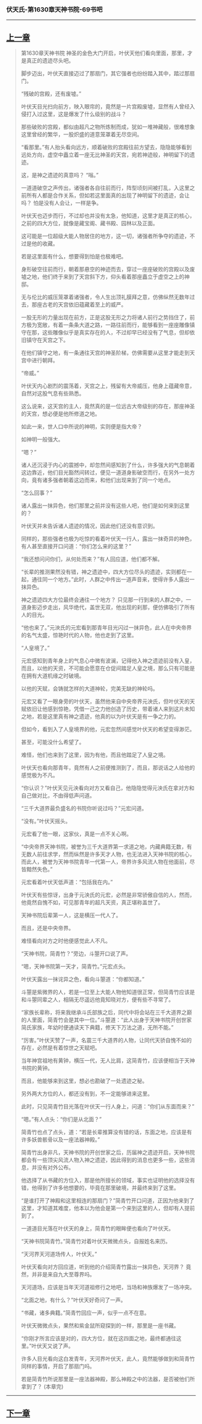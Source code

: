 ### 伏天氏-第1630章天神书院-69书吧

--------
[上一章](./3c4d8f97dca06e6411edb5c3d1ba78e3.md)
--------


>
>
>
>第1630章天神书院
>神圣的金色大门开启，叶伏天他们看向里面，那里，才是真正的遗迹尽头吧。
>
>脚步迈出，叶伏天直接迈过了那扇门，其它强者也纷纷踏入其中，踏过那扇门。
>
>“残破的宫殿，还有废墟。”
>
>叶伏天目光扫向前方，映入眼帘的，竟然是一片宫殿废墟，显然有人曾经入侵打入过这里，这是爆发了什么级别的战斗？
>
>那些破败的宫殿，都似由超凡之物所炼制而成，犹如一堆神藏般，很难想象这里曾经的繁华，一股炽盛的道意笼罩着无尽空间。
>
>“看那里。”有人抬头看向远方，顺着破败的宫殿往前方望去，隐隐能够看到远处方向，虚空中矗立着一座无比神圣的天宫，宛若神迹般，神明留下的遗迹。
>
>这，是神之遗迹的真意吗？
>“嗡。”
>
>一道道破空之声传出，诸强者各自往前而行，阵型顷刻间被打乱，入这里之前所有人都是合作关系，但如若这里面真的出现了神明留下的遗迹，会让吗？
>怕是没有人会让，一样是争。
>
>叶伏天也迈步而行，不过却也并没有太急，他知道，这里才是真正的核心，之前的四大方位，就像是藏宝阁、藏书殿、园林以及正面。
>
>这可能是一位超级大能人物居住的地方，这一切，诸强者所争夺的遗迹，不过是他的收藏。
>
>若是这里面有什么，想要得到怕是也极难吧。
>
>身形破空往前而行，朝着那悬空的神迹而去，穿过一座座破败的宫殿以及废墟之地，他们终于来到了天宫斜下方，仰头看着那座矗立于虚空之上的神邸。
>
>无与伦比的威压笼罩着诸强者，令人生出顶礼膜拜之意，仿佛纵然无数年过去，那座古老的天宫依旧蕴藏着至上的威严。
>
>一股无形的力量出现在前方，正是这股无形之力将诸人前行之势挡住了，前方极为宽敞，有着一条条大道之路，一路往前而行，能够看到一座座雕像镇守在那，这些雕像似乎是真实存在的人，不过却早已经没有了气息，但却依旧镇守在天宫之下。
>
>在他们镇守之地，有一条通往天宫的神圣阶梯，仿佛需要从这里才能走到天宫中进行朝拜。
>
>“帝威。”
>
>叶伏天内心剧烈的震荡着，天宫之上，残留有大帝威压，他身上蕴藏帝意，自然对这股气息有些熟悉。
>
>这么说来，这天宫的主人，竟然真的是一位远古大帝级别的存在，那座神圣的天宫，想必便是他所修道之地。
>
>如此一来，世人口中所说的神明，实则便是指大帝？
>
>如神明一般强大。
>
>“嗯？”
>
>诸人还沉浸于内心的震撼中，却忽然间感知到了什么，许多强大的气息朝着这边靠近，他们目光豁然间转过，便见一道道身影破空而行，在另外一处方向，竟有诸多强者朝着这边而来，和他们出现来到了同一个地点。
>
>“怎么回事？”
>
>诸人露出一抹异色，他们那里之前并没有这些人吧，他们是如何来到这里的？
>
>叶伏天并未告诉诸人遗迹的情况，因此他们还没有意识到。
>
>同样的，那些强者也极为吃惊的看着叶伏天一行人，露出一抹奇异的神色，有人甚至直接开口问道：“你们怎么来的这里？”
>
>“我还想问问你们，从何处而来？”有人回应道，他们都不解。
>
>“长辈的推测果然没有错，神之遗迹中，四大方位尽头的遗迹，实则都在一起，通往同一个地方。”此时，人群之中传出一道声音来，使得许多人露出一抹异色。
>
>神之遗迹四大方位最终会通往一个地方？
>只见那一行到来的人群之中，一道身影迈步走出，风华绝代，盖世无双，他出现的刹那，便仿佛吸引了所有人的目光。
>
>“他也来了。”元泱氏的元宏看到那青年目光闪过一抹异色，此人在中央帝界的名气太盛，惊艳时代的人物，他也走到了这里。
>
>“人皇境了。”
>
>元宏感知到青年身上的气息心中微有波澜，记得他入神之遗迹前没有入皇，而且，以他的天资，不可能会愿意在仓促间踏足人皇之境，那么只有可能是在拥有大道机缘之时破境。
>
>以他的天赋，会铸就怎样的大道神轮，完美无缺的神轮吗。
>
>元宏又看了一眼身旁的叶伏天，虽然他来自中央帝界元泱氏，但叶伏天的天赋依旧让他感到惊艳，凭借一己之力他创造了历史，带着诸人来到这片未知之地，若是这里真有神之遗迹，他真的以为叶伏天是有一争之力的。
>
>但如今，看到入了人皇境界的他，元宏忽然间感觉叶伏天的希望变得渺茫。
>
>甚至，可能没什么希望了。
>
>难怪，他们也来到了这里，因为有他，而且他踏足了人皇之境。
>
>叶伏天也看向那青年，竟然有人之前便推测到了，而且，那说话之人给他的感觉极为不凡。
>
>“你认识？”叶伏天见元泱看向对方又看自己，他隐隐觉得元泱氏在拿对方和自己做对比，不由得低声问道。
>
>“三千大道界最负盛名的书院你听说过吗？”元宏问道。
>
>“没有。”叶伏天摇头。
>
>元宏看了他一眼，这家伙，真是一点不关心啊。
>
>“中央帝界天神书院，被誉为三千大道界第一求道之地，内藏典籍无数，有无数人前往求学，然而纵然是许多天才人物，也无法进入天神书院的核心，而此人，被誉为天神书院青年一代第一人，帝界许多风流人物在他面前，尽皆黯然失色。”
>
>元宏看着叶伏天低声道：“包括我在内。”
>
>叶伏天有些惊讶，出身于元泱氏的元宏，必然是非常骄傲自信的人，然而，他竟然自愧不如，可见那青年的超凡天资，真正堪称盖世了。
>
>天神书院后辈第一人，这是横压一代人了。
>
>而且，还是中央帝界。
>
>难怪看向对方之时他便感觉此人不凡。
>
>“天神书院，简青竹？”旁边，斗曌开口说了声。
>
>“嗯，天神书院第一天才，简青竹。”元宏点头。
>
>叶伏天露出一抹诧异之色，看向斗曌道：“你都知道。”
>
>斗曌是紫微界的人，若是一位至上大能人物他知道很正常，但简青竹应该是和斗曌同辈之人，相隔无尽遥远他竟知晓对方，便有些不寻常了。
>
>“家族长辈称，将来我继承斗氏部族之后，同代中将会站在三千大道界之巅的人里面，简青竹会是其中一位。”斗曌道：“此人出身于天神书院开创世家简氏家族，年幼时便通读天下典籍，修天下万法之道，无所不能。”
>
>“厉害。”叶伏天赞了一声，名震三千大道界的人物，让同代天骄自愧不如的存在，必然是有着惊世之天赋吧。
>
>当年神宫祖地有黄钟，横压一代，无人比肩，这简青竹，应该便相当于天神书院的黄钟。
>
>而且，他能够来到这里，想必也勘破了一处遗迹之秘。
>
>另外两大方位的人，都还没有到，不一定能够进来这里。
>
>此时，只见简青竹目光落在叶伏天一行人身上，问道：“你们从东面而来？”
>
>“嗯。”有人点头：“你们是从北面？”
>
>简青竹也点了点头，道：“若是长辈推算没有错的话，东面之地，应该是有许多妖兽骸骨以及一座法器神殿。”
>
>简青竹出身非凡，天神书院的开创世家之后，历届神之遗迹开启，天神书院都会有一些顶尖风流人物入神之遗迹，因此得到的消息也更多一些，这些消息，并没有对外公布。
>
>他选择了从书藏的方位入，那是他所擅长的领域，事实也证明他的选择没有错，他得到了许多他想要的，毕竟在那里破境，并最终来到了这里。
>
>“是谁打开了神殿和这里相连的那扇门？”简青竹开口问道，正因为他来到了这里，才知道其难度，他本以为他会是第一个来到这里的人，但却有人提前到了。
>
>一道道目光落在叶伏天的身上，简青竹的眼眸便也看向了叶伏天。
>
>“天神书院简青竹。”简青竹对着叶伏天微微点头，自报姓名来历。
>
>“天河界天河道场传人，叶伏天。”
>
>叶伏天看向对方回应道，听到他的介绍简青竹露出一抹异色，天河界？
>竟然，并非是来自九大至尊界吗。
>
>天河道场，应该是当年天河道祖修行之地吧，当场和神族爆发了一场冲突。
>
>“北面之地，有什么？”叶伏天好奇问了一声。
>
>“书藏，诸多典籍。”简青竹回应一声，似乎一点不在意。
>
>叶伏天微微点头，果然和紫金鼠所窥探到的一样，那里是一座书藏。
>
>“你刚才所言应该是对的，四大方位，就在这四面之地，最终都通往这里。”叶伏天又说了声。
>
>许多人目光看向这白发青年，天河界叶伏天，此人，竟然能够做到和简青竹同样的事情，开启了那扇门吗。
>
>若是简青竹所说那里是一座法器神殿，那么神殿之中的法器，是否被他们所拿到了？
>(本章完)
>
>

--------
[下一章](./997c06e138e6559ce34683dc1f05d542.md)
--------
